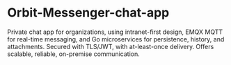 # Orbit-Messenger-chat-app
Private chat app for organizations, using intranet-first design, EMQX MQTT for real-time messaging, and Go microservices for persistence, history, and attachments. Secured with TLS/JWT, with at-least-once delivery. Offers scalable, reliable, on-premise communication.
